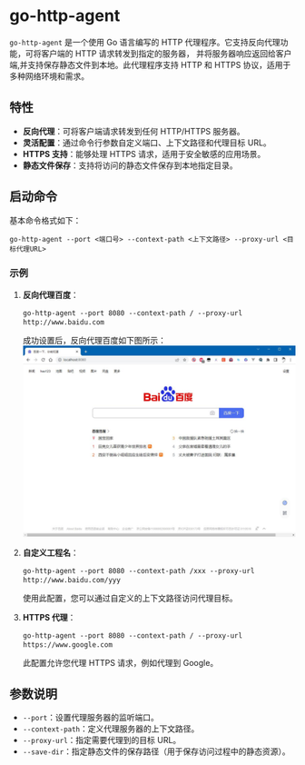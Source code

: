 # go-http-agent

`go-http-agent` 是一个使用 Go 语言编写的 HTTP 代理程序。它支持反向代理功能，可将客户端的 HTTP 请求转发到指定的服务器，
并将服务器响应返回给客户端,并支持保存静态文件到本地。此代理程序支持 HTTP 和 HTTPS 协议，适用于多种网络环境和需求。

## 特性

- **反向代理**：可将客户端请求转发到任何 HTTP/HTTPS 服务器。
- **灵活配置**：通过命令行参数自定义端口、上下文路径和代理目标 URL。
- **HTTPS 支持**：能够处理 HTTPS 请求，适用于安全敏感的应用场景。
- **静态文件保存**：支持将访问的静态文件保存到本地指定目录。

## 启动命令

基本命令格式如下：

```shell
go-http-agent --port <端口号> --context-path <上下文路径> --proxy-url <目标代理URL>
```

### 示例

1. **反向代理百度**：

   ```shell
   go-http-agent --port 8080 --context-path / --proxy-url http://www.baidu.com
   ```

   成功设置后，反向代理百度如下图所示：
   ![反向代理百度示例](readme_files/1.jpg)

2. **自定义工程名**：

   ```shell
   go-http-agent --port 8080 --context-path /xxx --proxy-url http://www.baidu.com/yyy
   ```

   使用此配置，您可以通过自定义的上下文路径访问代理目标。

3. **HTTPS 代理**：

   ```shell
   go-http-agent --port 8080 --context-path / --proxy-url https://www.google.com
   ```

   此配置允许您代理 HTTPS 请求，例如代理到 Google。

## 参数说明

- `--port`：设置代理服务器的监听端口。
- `--context-path`：定义代理服务器的上下文路径。
- `--proxy-url`：指定需要代理到的目标 URL。
- `--save-dir`：指定静态文件的保存路径（用于保存访问过程中的静态资源）。
